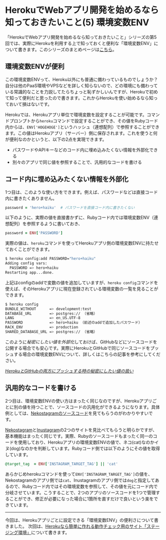 # <span>HerokuでWebアプリ開発を始めるなら</span><span>知っておきたいこと(5) 環境変数ENV</span>

「HerokuでWebアプリ開発を始めるなら知っておきたいこと」シリーズの第5回では、実際にHerokuを利用する上で知っておくと便利な「環境変数ENV」について書きます。このシリーズのまとめページは[こちら](/2011/05/09/ruby-heroku-web-app-development-tips-matome)。

<!-- READMORE -->


## 環境変数ENVが便利

この環境変数ENVって、Heroku以外にも普通に備わっているものでしょうか？ 自分は他のPaaS環境やVPSなどを詳しく知らないので、どの環境にも備わっている常識的なことを力説してたらちょっと恥ずかしいんですが、Herokuで初めて知って便利だと思ったので書きます。これからHerokuを使い始めるなら知っておいて損はないです。

Herokuでは、Herokuアプリ単位で環境変数を設定することが可能です。コマンドプロンプトから`heroku`コマンドで設定することができ、その値をRubyコード内からは、`ENV['HOGEHOGE']`というハッシュ（連想配列）で参照することができます。この値はHerokuアプリ（サーバー）側に保存されます。これを使うと何が便利なのかというと、以下の2点を実現できます。

- パスワードやAPIキーなどのコード内に埋め込みたくない情報を外部化できる
- 別々のアプリで同じ値を参照することで、汎用的なコードを書ける


## コード内に埋め込みたくない情報を外部化

1つ目は、このような使い方をできます。例えば、パスワードなどは直接コード内に書きたくありません。

~~~ ruby
password = 'hero+haiku'  # パスワードを直接コード内に書きたくない
~~~

以下のように、実際の値を直接書かずに、Rubyコード内では環境変数ENV（連想配列）を参照するように書いておき、

~~~ ruby
password = ENV['PASSWORD']
~~~

実際の値は、`heroku`コマンドを使ってHerokuアプリ側の環境変数ENVに持たせておくことができます。

~~~ sh
$ heroku config:add PASSWORD="hero+haiku"
Adding config vars:
  PASSWORD => hero+haiku
Restarting app...done.
~~~

上記はconfigのaddで変数の値を追加していますが、`heroku config`コマンドを使えば、そのHerokuアプリに現在登録されている環境変数の一覧を見ることができます。

~~~ sh
$ heroku config
BUNDLE_WITHOUT      => development:test
DATABASE_URL        => postgres:// （省略）
LANG                => en_US.UTF-8
PASSWORD            => hero+haiku （前述のaddで追加したパスワード）
RACK_ENV            => production
SHARED_DATABASE_URL => postgres:// （省略）
~~~

このように*秘密にしたい値を外部化*しておけば、GitHubなどにソースコードを公開する場合でも安心です。実際にHerokuとGitHubで同じソースコードをプッシュする場合の環境変数ENVについて、詳しくはこちらの記事を参考にしてください。

<cite>[HerokuとGitHubの両方にプッシュする時の秘密にしたい値の扱い](/2011/01/30/git-heroku-github-push-secret-value)</cite>


## 汎用的なコードを書ける

2つ目は、環境変数ENVの使い方はまったく同じなのですが、Herokuアプリごとに別の値を持つことで、ソースコードの汎用化ができるようになります。具体例としては、[Nekostagramのソースコード](/2011/03/09/nekostagram-inustagram-ruby-source-code-push-github)を見てもらうのがわかりやすいです。

[Nekostagram](http://nekostagram.heroku.com/)と[Inustagram](http://inustagram.heroku.com/)の2つのサイトを見比べてもらうと明らかですが、基本機能はまったく同じです。実際、Rubyのソースコードもまったく同一のコードを使用しており、Herokuアプリの環境変数ENVの値で、ネコ(cat)なのかイヌ(dog)なのかを判断しています。Rubyコード側では以下のようにその値を取得しています。

~~~ ruby
@target_tag  = ENV['INSTAGRAM_TARGET_TAG'] || 'cat'
~~~

あらかじめherokuコマンドを使って`ENV['INSTAGRAM_TARGET_TAG']`の値を、Nekostagramのアプリ側では`cat`、Inustagramのアプリ側では`dog`と指定してあるので、Rubyコード内ではその環境変数を参照して、その値を元にコード内で分岐させています。こうすることで、2つのアプリのソースコードを1つで管理することができ、修正が必要になった場合に1箇所を直すだけで良いという楽をできています。

* * *

今回は、Herokuアプリごとに設定できる「環境変数ENV」の便利さについて書きました。
次回は、[Herokuなら簡単に作れる動作チェック用のサイト「ステージング環境」](/2011/05/04/ruby-heroku-web-app-development-tips-6)について書きます。
